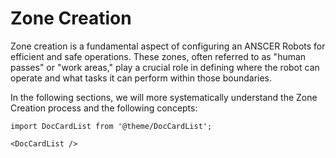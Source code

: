 # Zone Creation

Zone creation is a fundamental aspect of configuring an ANSCER Robots for efficient and safe operations. These zones, often referred to as "human passes" or "work areas," play a crucial role in defining where the robot can operate and what tasks it can perform within those boundaries.

In the following sections, we will more systematically understand the Zone Creation process and the following concepts:

```mdx-code-block
import DocCardList from '@theme/DocCardList';

<DocCardList />
```
